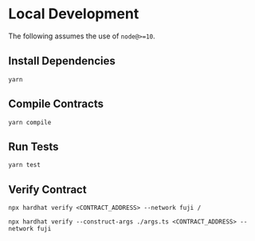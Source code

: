 # Local Development

The following assumes the use of `node@>=10`.

## Install Dependencies

`yarn`

## Compile Contracts

`yarn compile`

## Run Tests

`yarn test`

## Verify Contract

`npx hardhat verify <CONTRACT_ADDRESS> --network fuji /`

`npx hardhat verify --construct-args ./args.ts <CONTRACT_ADDRESS> --network fuji `
